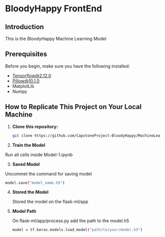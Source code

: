 # BloodyHappy FrontEnd

## Introduction

This is the BloodyHappy Machine Learning Model

## Prerequisites

Before you begin, make sure you have the following installed:

- Tensorflow@2.12.0
- Pillow@10.1.0
- MatplotLib
- Numpy

## How to Replicate This Project on Your Local Machine

1. **Clone this repository:**

    ```bash
    git clone https://github.com/CapstoneProject-BloodyHappy/MachineLearning.git
    ```

2. **Train the Model**

  Run all cells inside Model-1.ipynb

3. **Saved Model**

  Uncommet the command for saving model 
  
  ```bash
  model.save("model_name.h5")
  ```

4. **Stored the Model**

   Stored the model on the flask-ml/app

5. **Model Path**

   On flask-ml/app/process.py add the path to the model.h5

    ```bash
    model = tf.keras.models.load_model("path/to/your/model.h5")
    ```
  
